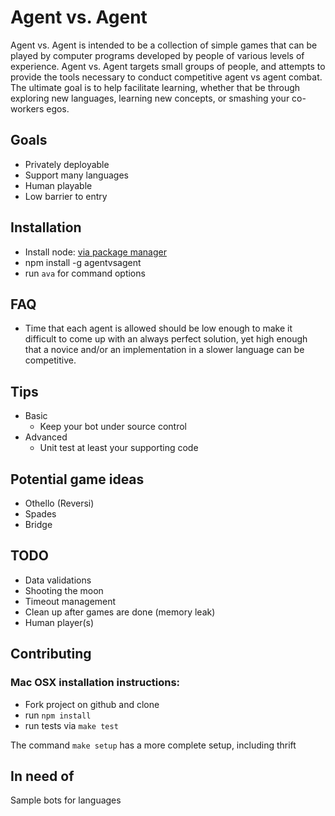 # Agent vs. Agent

Agent vs. Agent is intended to be a collection of simple games that can be played by computer programs developed by people of various levels of experience. Agent vs. Agent targets small groups of people, and attempts to provide the tools necessary to conduct competitive agent vs agent combat. The ultimate goal is to help facilitate learning, whether that be through exploring new languages, learning new concepts, or smashing your co-workers egos.


## Goals

* Privately deployable
* Support many languages
* Human playable
* Low barrier to entry

## Installation

* Install node: [via package manager](https://github.com/joyent/node/wiki/Installing-Node.js-via-package-manager)
* npm install -g agentvsagent
* run `ava` for command options

## FAQ

* Time that each agent is allowed should be low enough to make it difficult to come up with an always perfect solution, yet high enough that a novice and/or an implementation in a slower language can be competitive.

## Tips

* Basic
  * Keep your bot under source control
* Advanced
  * Unit test at least your supporting code

## Potential game ideas

* Othello (Reversi)
* Spades
* Bridge


## TODO

* Data validations
* Shooting the moon
* Timeout management
* Clean up after games are done (memory leak)
* Human player(s)

## Contributing

### Mac OSX installation instructions:

* Fork project on github and clone
* run `npm install`
* run tests via `make test`

The command `make setup` has a more complete setup, including thrift

## In need of

Sample bots for languages

